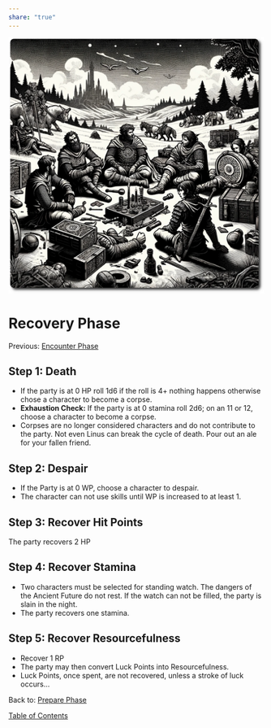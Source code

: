 ```yaml
---
share: "true"
---
```


![recover-phase](./recover-phase.png)    
    
# Recovery Phase    
Previous: [Encounter Phase](./Encounter-Phase.md)    
    
## Step 1: Death    
    
- If the party is at 0 HP roll 1d6 if the roll is 4+ nothing happens otherwise chose a character to become a corpse.    
- **Exhaustion Check:** If the party is at 0 stamina roll 2d6; on an 11 or 12, choose a character to become a corpse.    
- Corpses are no longer considered characters and do not contribute to the party. Not even Linus can break the cycle of death. Pour out an ale for your fallen friend.    
    
## Step 2: Despair    
    
- If the Party is at 0 WP, choose a character to despair.    
- The character can not use skills until WP is increased to at least 1.    
    
## Step 3: Recover Hit Points    
    
The party recovers 2 HP    
    
## Step 4: Recover Stamina    
    
- Two characters must be selected for standing watch. The dangers of the Ancient Future do not rest. If the watch can not be filled, the party is slain in the night.    
- The party recovers one stamina.    
    
## Step 5: Recover Resourcefulness    
    
- Recover 1 RP    
- The party may then convert Luck Points into Resourcefulness.    
- Luck Points, once spent, are not recovered, unless a stroke of luck occurs...    
    
Back to: [Prepare Phase](./Prepare-Phase.md)    
    
[Table of Contents](./Table-of-Contents.md)